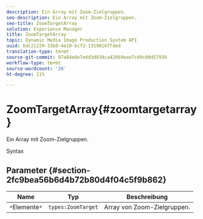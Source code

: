 ```yaml
---
description: Ein Array mit Zoom-Zielgruppen.
seo-description: Ein Array mit Zoom-Zielgruppen.
seo-title: ZoomTargetArray
solution: Experience Manager
title: ZoomTargetArray
topic: Dynamic Media Image Production System API
uuid: 6dc21229-33b0-4e10-bcf2-1319016ffded
translation-type: tm+mt
source-git-commit: 97a84e8e7edd3d834ca42069eae7c09c00d57938
workflow-type: tm+mt
source-wordcount: '28'
ht-degree: 21%

---
```



# ZoomTargetArray{#zoomtargetarray}

Ein Array mit Zoom-Zielgruppen.

Syntax

## Parameter {#section-2fc9bea56b6d4b72b80d4f04c5f9b862}

| Name | Typ | Beschreibung |
|---|---|---|
| `*`Elemente`*` | `types:ZoomTarget` | Array von Zoom-Zielgruppen. |

